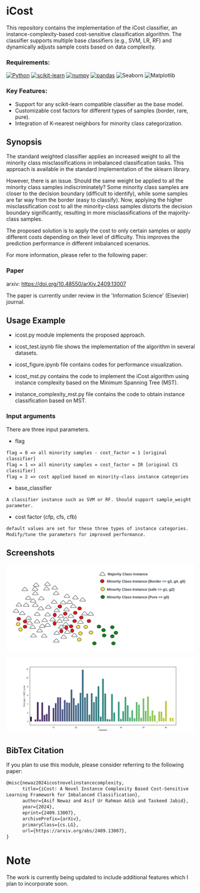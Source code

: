 
# iCost

This repository contains the implementation of the iCost classifier, an instance-complexity-based cost-sensitive classification algorithm. The classifier supports multiple base classifiers (e.g., SVM, LR, RF) and dynamically adjusts sample costs based on data complexity.

### Requirements:
[![Python](https://img.shields.io/badge/Python-3.8%2B-blue)](https://www.python.org/downloads/)
[![scikit-learn](https://img.shields.io/badge/scikit--learn-0.24%2B-orange)](https://scikit-learn.org/stable/)
[![numpy](https://img.shields.io/badge/numpy-1.19%2B-ff69b4)](https://numpy.org/)
[![pandas](https://img.shields.io/badge/pandas-1.1%2B-yellow)](https://pandas.pydata.org/)
![Seaborn](https://img.shields.io/badge/Seaborn-Data%20Visualization-blue)
![Matplotlib](https://img.shields.io/badge/Matplotlib-Data%20Visualization-orange)


 

### Key Features:
- Support for any scikit-learn compatible classifier as the base model.
- Customizable cost factors for different types of samples (border, rare, pure).
- Integration of K-nearest neighbors for minority class categorization.
## Synopsis

The standard weighted classifier applies an increased weight to all the minority class misclassifications in imbalanced classification tasks. This approach is available in the standard implementation of the sklearn library.

However, there is an issue. Should the same weight be applied to all the minority class samples indiscriminately? Some minority class samples are closer to the decision boundary (difficult to identify), while some samples are far way from the border (easy to classify). Now, applying the higher misclassification cost to all the minority-class samples distorts the decision boundary significantly, resulting in more misclassifications of the majority-class samples. 

The proposed solution is to apply the cost to only certain samples or apply different costs depending on their level of difficulty. This improves the prediction performance in different imbalanced scenarios.

For more information, please refer to the following paper:
### Paper

arxiv: https://doi.org/10.48550/arXiv.2409.13007 

The paper is currently under review in the 'Information Science' (Elsevier) journal.
## Usage Example

* icost.py module implements the proposed approach. 

* icost_test.ipynb file shows the implementation of the algorithm in several datasets.
  
* icost_figure.ipynb file contains codes for performance visualization.

* icost_mst.py contains the code to implement the iCost algorithm using instance complexity based on the Minimum Spanning Tree (MST).
  
* instance_complexity_mst.py file contains the code to obtain instance classification based on MST. 

### Input arguments
There are three input parameters.
* flag 

```
flag = 0 => all minority samples - cost_factor = 1 [original classifier]
flag = 1 => all minority samples = cost_factor = IR [original CS classifier]
flag = 2 => cost applied based on minority-class instance categories
```

* base_classifier

```
A classifier instance such as SVM or RF. Should support sample_weight parameter.
```

* cost factor (cfp, cfs, cfb)
```
default values are set for these three types of instance categories. 
Modify/tune the parameters for improved performance.
```
## Screenshots

![App Screenshot](https://github.com/newaz-aa/Modified_Cost_Sensitive_Classifier/blob/main/Figures/categorization.png)

![App Screenshot](https://github.com/newaz-aa/Modified_Cost_Sensitive_Classifier/blob/main/Figures/icsot_lr.png)


## BibTex Citation
If you plan to use this module, please consider referring to the following paper:

```
@misc{newaz2024icostnovelinstancecomplexity,
      title={iCost: A Novel Instance Complexity Based Cost-Sensitive Learning Framework for Imbalanced Classification}, 
      author={Asif Newaz and Asif Ur Rahman Adib and Taskeed Jabid},
      year={2024},
      eprint={2409.13007},
      archivePrefix={arXiv},
      primaryClass={cs.LG},
      url={https://arxiv.org/abs/2409.13007}, 
}
```
# Note

The work is currently being updated to include additional features which I plan to incorporate soon. 
